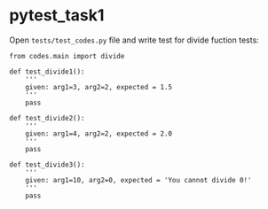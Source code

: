 # pytest_task1

Open `tests/test_codes.py` file and write test for divide fuction tests:


```
from codes.main import divide

def test_divide1():
    '''
    given: arg1=3, arg2=2, expected = 1.5
    '''
    pass

def test_divide2():
    '''
    given: arg1=4, arg2=2, expected = 2.0
    '''
    pass

def test_divide3():
    '''
    given: arg1=10, arg2=0, expected = 'You cannot divide 0!'
    '''
    pass
```

